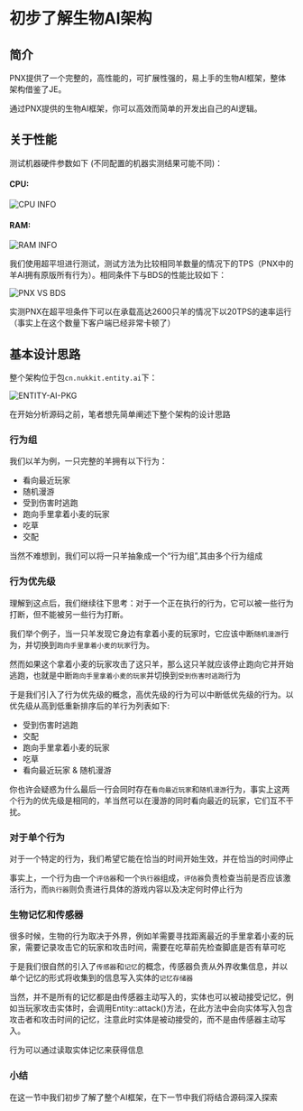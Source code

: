 # 初步了解生物AI架构

## 简介

PNX提供了一个完整的，高性能的，可扩展性强的，易上手的生物AI框架，整体架构借鉴了JE。

通过PNX提供的生物AI框架，你可以高效而简单的开发出自己的AI逻辑。

## 关于性能

测试机器硬件参数如下 (不同配置的机器实测结果可能不同)：

#### CPU:
![CPU INFO](%relativePrefix%image/common/entity-ai/cpu-info.png)  

#### RAM:
![RAM INFO](%relativePrefix%image/common/entity-ai/ram-info.png)  

我们使用超平坦进行测试，测试方法为比较相同羊数量的情况下的TPS（PNX中的羊AI拥有原版所有行为）。相同条件下与BDS的性能比较如下：

![PNX VS BDS](%relativePrefix%image/common/entity-ai/pnx-vs-bds.png)

实测PNX在超平坦条件下可以在承载高达2600只羊的情况下以20TPS的速率运行（事实上在这个数量下客户端已经非常卡顿了）

## 基本设计思路

整个架构位于包`cn.nukkit.entity.ai`下：

![ENTITY-AI-PKG](%relativePrefix%image/common/entity-ai/entity-ai-pkg.png)

在开始分析源码之前，笔者想先简单阐述下整个架构的设计思路

### 行为组
我们以羊为例，一只完整的羊拥有以下行为：

- 看向最近玩家
- 随机漫游
- 受到伤害时逃跑
- 跑向手里拿着小麦的玩家
- 吃草
- 交配

当然不难想到，我们可以将一只羊抽象成一个“行为组”,其由多个行为组成

### 行为优先级
理解到这点后，我们继续往下思考：对于一个正在执行的行为，它可以被一些行为打断，但不能被另一些行为打断。

我们举个例子，当一只羊发现它身边有拿着小麦的玩家时，它应该中断`随机漫游`行为，并切换到`跑向手里拿着小麦的玩家`行为。

然而如果这个拿着小麦的玩家攻击了这只羊，那么这只羊就应该停止跑向它并开始逃跑，也就是中断`跑向手里拿着小麦的玩家`并切换到`受到伤害时逃跑`行为

于是我们引入了行为优先级的概念，高优先级的行为可以中断低优先级的行为。以优先级从高到低重新排序后的羊行为列表如下:

- 受到伤害时逃跑
- 交配
- 跑向手里拿着小麦的玩家
- 吃草
- 看向最近玩家 & 随机漫游

你也许会疑惑为什么最后一行会同时存在`看向最近玩家`和`随机漫游`行为，事实上这两个行为的优先级是相同的，羊当然可以在漫游的同时看向最近的玩家，它们互不干扰。

### 对于单个行为
对于一个特定的行为，我们希望它能在恰当的时间开始生效，并在恰当的时间停止

事实上，一个行为由一个`评估器`和一个`执行器`组成，`评估器`负责检查当前是否应该激活行为，而`执行器`则负责进行具体的游戏内容以及决定何时停止行为

### 生物记忆和传感器
很多时候，生物的行为取决于外界，例如羊需要寻找距离最近的手里拿着小麦的玩家，需要记录攻击它的玩家和攻击时间，需要在吃草前先检查脚底是否有草可吃

于是我们很自然的引入了`传感器`和`记忆`的概念，传感器负责从外界收集信息，并以单个记忆的形式将收集到的信息写入实体的`记忆存储器`

当然，并不是所有的记忆都是由传感器主动写入的，实体也可以被动接受记忆，例如当玩家攻击实体时，会调用Entity::attack()方法，在此方法中会向实体写入包含攻击者和攻击时间的记忆，注意此时实体是被动接受的，而不是由传感器主动写入。

行为可以通过读取实体记忆来获得信息

### 小结

在这一节中我们初步了解了整个AI框架，在下一节中我们将结合源码深入探索